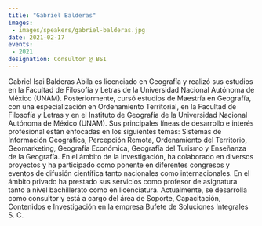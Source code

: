 ```yaml
---
title: "Gabriel Balderas"
images:
 - images/speakers/gabriel-balderas.jpg
date: 2021-02-17
events:
 - 2021
designation: Consultor @ BSI 
---
```


Gabriel Isai Balderas Abila es licenciado en Geografía y realizó sus estudios en la Facultad de Filosofía y Letras de la Universidad Nacional Autónoma de México (UNAM). Posteriormente, cursó estudios de Maestría en Geografía, con una especialización en Ordenamiento Territorial, en la Facultad de Filosofía y Letras y en el Instituto de Geografía de la Universidad Nacional Autónoma de México (UNAM). Sus principales líneas de desarrollo e interés profesional están enfocadas en los siguientes temas: Sistemas de Información Geográfica, Percepción Remota, Ordenamiento del Territorio, Geomarketing, Geografía Económica, Geografía del Turismo y Enseñanza de la Geografía. En el ámbito de la investigación, ha colaborado en diversos proyectos y ha participado como ponente en diferentes congresos y eventos de difusión científica tanto nacionales como internacionales. En el ámbito privado ha prestado sus servicios como profesor de asignatura tanto a nivel bachillerato como en licenciatura. Actualmente, se desarrolla como consultor y está a cargo del área de Soporte, Capacitación, Contenidos e Investigación en la empresa Bufete de Soluciones Integrales S. C.